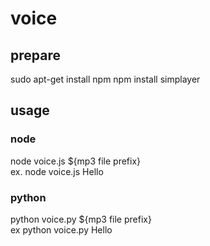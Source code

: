 # voice
## prepare
sudo apt-get install npm
npm install simplayer

## usage
### node
node voice.js ${mp3 file prefix}
<br>
ex. node voice.js Hello

### python
python voice.py ${mp3 file prefix}
<br>
ex python voice.py Hello
